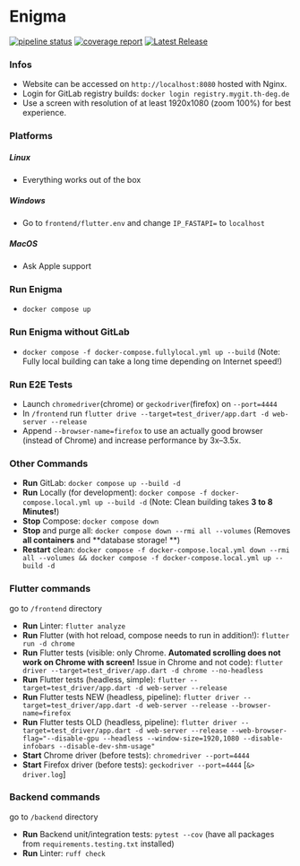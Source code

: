 # Enigma

[![pipeline status](https://mygit.th-deg.de/ts19084/enigma/badges/dev/pipeline.svg)](https://mygit.th-deg.de/ts19084/enigma/-/pipelines)
[![coverage report](https://mygit.th-deg.de/ts19084/enigma/badges/dev/coverage.svg)](https://mygit.th-deg.de/ts19084/enigma/-/commits/main)
[![Latest Release](https://mygit.th-deg.de/ts19084/enigma/-/badges/release.svg)](https://mygit.th-deg.de/ts19084/enigma/-/releases)

### Infos

- Website can be accessed on `http://localhost:8080` hosted with Nginx.
- Login for GitLab registry builds: `docker login registry.mygit.th-deg.de`
- Use a screen with resolution of at least 1920x1080 (zoom 100%) for best experience.

### Platforms

##### Linux

- Everything works out of the box

##### Windows

- Go to `frontend/flutter.env` and change `IP_FASTAPI=` to `localhost`

##### MacOS

- Ask Apple support

### Run Enigma

- `docker compose up`

### Run Enigma without GitLab

- `docker compose -f docker-compose.fullylocal.yml up --build` (Note: Fully local building can take a
  long time depending on Internet speed!)

### Run E2E Tests

- Launch `chromedriver`(chrome) or `geckodriver`(firefox) on `--port=4444`
- In `/frontend` run `flutter drive --target=test_driver/app.dart -d web-server --release`
- Append `--browser-name=firefox` to use an actually good browser (instead of Chrome) and increase performance by
  3x–3.5x.

### Other Commands

- **Run** GitLab: `docker compose up --build -d`
- **Run** Locally (for development): `docker compose -f docker-compose.local.yml up --build -d` (Note: Clean building
  takes **3 to 8 Minutes!**)
- **Stop** Compose: `docker compose down`
- **Stop** and purge all: `docker compose down --rmi all --volumes` (Removes **all containers** and **database storage!
  **)
- **Restart**
  clean: `docker compose -f docker-compose.local.yml down --rmi all --volumes && docker compose -f docker-compose.local.yml up --build -d`

### Flutter commands

go to `/frontend` directory

- **Run** Linter: `flutter analyze`
- **Run** Flutter (with hot reload, compose needs to run in addition!): `flutter run -d chrome`
- **Run** Flutter tests (visible: only Chrome. **Automated scrolling does not work on Chrome with screen!** Issue in
  Chrome and not code): `flutter driver --target=test_driver/app.dart -d chrome --no-headless`
- **Run** Flutter tests (headless, simple): `flutter --target=test_driver/app.dart -d web-server --release`
- **Run** Flutter tests NEW (headless,
  pipeline): `flutter driver --target=test_driver/app.dart -d web-server --release --browser-name=firefox`
- **Run** Flutter tests OLD (headless,
  pipeline): `flutter driver --target=test_driver/app.dart -d web-server --release --web-browser-flag="--disable-gpu --headless --window-size=1920,1080 --disable-infobars --disable-dev-shm-usage"`
- **Start** Chrome driver (before tests): `chromedriver --port=4444`
- **Start** Firefox driver (before tests): `geckodriver --port=4444` [`&> driver.log`]

### Backend commands

go to `/backend` directory

- **Run** Backend unit/integration tests: `pytest --cov` (have all packages from `requirements.testing.txt` installed)
- **Run** Linter: `ruff check`
